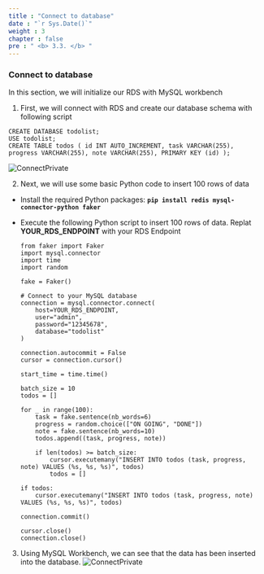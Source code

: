 ```yaml
---
title : "Connect to database"
date : "`r Sys.Date()`"
weight : 3
chapter : false
pre : " <b> 3.3. </b> "
---
```


### Connect to database
In this section, we will initialize our RDS with MySQL workbench
1. First, we will connect with RDS and create our database schema with following script
``` 
CREATE DATABASE todolist; 
USE todolist;
CREATE TABLE todos ( id INT AUTO_INCREMENT, task VARCHAR(255), progress VARCHAR(255), note VARCHAR(255), PRIMARY KEY (id) ); 
```
![ConnectPrivate](/images/3-Createdatabase/3.2-createdbinstances/020-createdbinstances.png)

2. Next, we will use some basic Python code to insert 100 rows of data
 - Install the required Python packages: **```pip install redis mysql-connector-python faker```**
 - Execute the following Python script to insert 100 rows of data. Replat **YOUR_RDS_ENDPOINT** with your RDS Endpoint

	```
	from faker import Faker
	import mysql.connector
	import time
	import random

	fake = Faker()

	# Connect to your MySQL database
	connection = mysql.connector.connect(
		host=YOUR_RDS_ENDPOINT,
		user="admin",
		password="12345678",
		database="todolist"
	)

	connection.autocommit = False
	cursor = connection.cursor()

	start_time = time.time()

	batch_size = 10
	todos = []

	for _ in range(100):
		task = fake.sentence(nb_words=6)
		progress = random.choice(["ON GOING", "DONE"])
		note = fake.sentence(nb_words=10)
		todos.append((task, progress, note))
		
		if len(todos) >= batch_size:
			cursor.executemany("INSERT INTO todos (task, progress, note) VALUES (%s, %s, %s)", todos)
			todos = []  

	if todos:
		cursor.executemany("INSERT INTO todos (task, progress, note) VALUES (%s, %s, %s)", todos)

	connection.commit()

	cursor.close()
	connection.close()
	```

3. Using MySQL Workbench, we can see that the data has been inserted into the database.
![ConnectPrivate](/images/3-Createdatabase/3.3-connecttodatabase/001-connecttodatabase.png)

  

